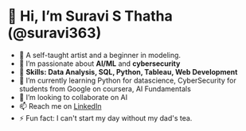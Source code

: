 # 👋 Hi, I’m Suravi S Thatha (@suravi363)

- 🦋 A self-taught artist and a beginner in modeling. 
- 👀 I’m passionate about **AI/ML** and **cybersecurity**
- 🌟 **Skills: Data Analysis, SQL, Python, Tableau, Web Development**
- 🌱 I’m currently learning Python for datascience, CyberSecurity for students from Google on coursera, AI Fundamentals
- 💞️ I’m looking to collaborate on AI
- 📫 Reach me on [LinkedIn](https://www.linkedin.com/in/suravi-s-thatha?utm_source=share&utm_campaign=share_via&utm_content=profile&utm_medium=android_app)
- ⚡ Fun fact: I can't start my day without my dad's tea.

